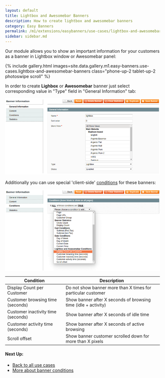 ```yaml
---
layout: default
title: Lightbox and Awesomebar Banners
description: How to create lightbox and awesomebar banners
category: Easy Banners
permalink: /m1/extensions/easybanners/use-cases/lightbox-and-awesomebar-banners/
sidebar: sidebar.md
---
```


Our module allows you to show an important information for your customers as a
banner in Lightbox window or Awesomebar panel:

{% include gallery.html images=site.data.gallery.m1.easy-banners.use-cases.lightbox-and-awesomebar-banners class="phone-up-2 tablet-up-2 photoswipe scroll" %}

In order to create **Lighbox** or **Awesomebar** banner just select corresponding
value in "Type" field in "General Information" tab:

![Lightbox Banner Type](/images/m1/easy-banners/use-cases/lightbox-and-awesomebar/banner-type-lightbox.png)

Additionally you can use special 'client-side' [conditions][banner_conditions]
for these banners:

![Lightbox and Awesomebar Conditions](/images/m1/easy-banners/use-cases/lightbox-and-awesomebar/banner-type-lightbox-conditions.png)

Condition                           | Description
------------------------------------|---------------------------------------------------------------
Display Count per Customer          | Do not show banner more than X times for particular customer
Customer browsing time (seconds)    | Show banner after X seconds of browsing time (idle + activity)
Customer inactivity time (seconds)  | Show banner after X seconds of idle time
Customer activity time (seconds)    | Show banner after X seconds of active browsing
Scroll offset                       | Show banner customer scrolled down for more than X pixels

#### Next Up:

 -  [Back to all use cases](../../use-cases/)
 -  [More about banner conditions][banner_conditions]

[banner_conditions]: ../../backend/manage-banners/#conditions